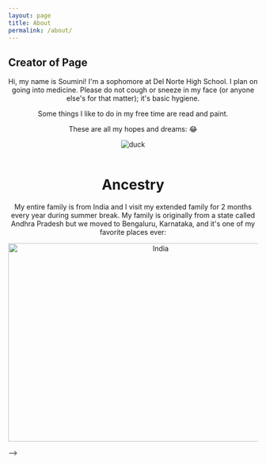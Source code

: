 ```yaml
---
layout: page
title: About
permalink: /about/
---
```


## Creator of Page

<center>
Hi, my name is Soumini! I'm a sophomore at Del Norte High School. I plan on going into medicine. Please do not cough or sneeze in my face (or anyone else's for that matter); it's basic hygiene.


<p>Some things I like to do in my free time are read and paint.</p>

<p>These are all my hopes and dreams: 😂 </p>
<img src="{{site.baseurl}}/images/duck.png" alt="duck"><br><br>

# Ancestry

<p>My entire family is from India and I visit my extended family for 2 months every year during summer break. My family is originally from a state called Andhra Pradesh but we moved to Bengaluru, Karnataka, and it's one of my favorite places ever:</p>

<img src="https://static.independent.co.uk/s3fs-public/thumbnails/image/2019/01/03/11/bengaluru.jpg" alt="India" width="600" height="400" title="I love this place" />

</center>

<script src="https://utteranc.es/client.js"
        repo="nighthawkcoders/portfolio_2025"
        issue-term="title"
        label="blogpost-comment"
        theme="github-light"
        crossorigin="anonymous"
        async>
</script>
-->



